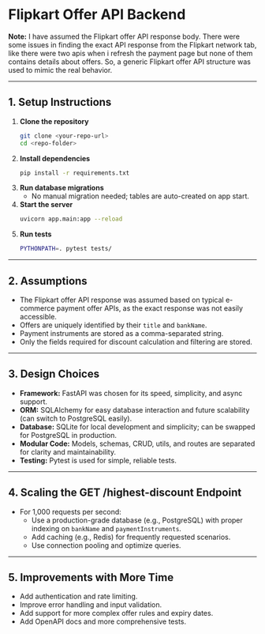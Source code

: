 # Flipkart Offer API Backend

**Note:** I have assumed the Flipkart offer API response body. There were some issues in finding the exact API response from the Flipkart network tab, like there were two apis when i refresh the payment page but none of them contains details about offers. So, a generic Flipkart offer API structure was used to mimic the real behavior. 

---

## 1. Setup Instructions

1. **Clone the repository**
   ```bash
   git clone <your-repo-url>
   cd <repo-folder>
   ```
2. **Install dependencies**
   ```bash
   pip install -r requirements.txt
   ```
3. **Run database migrations**
   - No manual migration needed; tables are auto-created on app start.
4. **Start the server**
   ```bash
   uvicorn app.main:app --reload
   ```
5. **Run tests**
   ```bash
   PYTHONPATH=. pytest tests/
   ```

---

## 2. Assumptions
- The Flipkart offer API response was assumed based on typical e-commerce payment offer APIs, as the exact response was not easily accessible.
- Offers are uniquely identified by their `title` and `bankName`.
- Payment instruments are stored as a comma-separated string.
- Only the fields required for discount calculation and filtering are stored.

---

## 3. Design Choices
- **Framework:** FastAPI was chosen for its speed, simplicity, and async support.
- **ORM:** SQLAlchemy for easy database interaction and future scalability (can switch to PostgreSQL easily).
- **Database:** SQLite for local development and simplicity; can be swapped for PostgreSQL in production.
- **Modular Code:** Models, schemas, CRUD, utils, and routes are separated for clarity and maintainability.
- **Testing:** Pytest is used for simple, reliable tests.

---

## 4. Scaling the GET /highest-discount Endpoint
- For 1,000 requests per second:
  - Use a production-grade database (e.g., PostgreSQL) with proper indexing on `bankName` and `paymentInstruments`.
  - Add caching (e.g., Redis) for frequently requested scenarios.
  - Use connection pooling and optimize queries.

---

## 5. Improvements with More Time
- Add authentication and rate limiting.
- Improve error handling and input validation.
- Add support for more complex offer rules and expiry dates.
- Add OpenAPI docs and more comprehensive tests.
